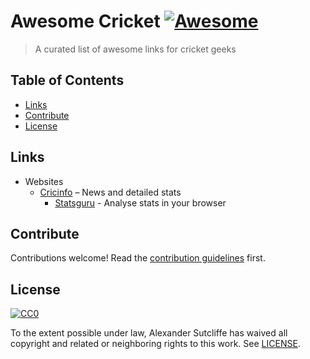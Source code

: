 # Awesome Cricket [![Awesome][awesome-badge]][awesome-link]

> A curated list of awesome links for cricket geeks

## Table of Contents

- [Links](#links)
- [Contribute](#contribute)
- [License](#license)

## Links

- Websites
    - [Cricinfo](https://www.espncricinfo.com/) – News and detailed stats
        - [Statsguru](https://stats.espncricinfo.com/ci/engine/stats/index.html) - Analyse stats in your browser

## Contribute

Contributions welcome! Read the [contribution guidelines](CONTRIBUTING.md) first.

## License

[![CC0][CC0-badge]][CC0-link]

To the extent possible under law, Alexander Sutcliffe has waived all copyright
and related or neighboring rights to this work. See [LICENSE](LICENSE).

[awesome-badge]: https://cdn.rawgit.com/sindresorhus/awesome/d7305f38d29fed78fa85652e3a63e154dd8e8829/media/badge.svg
[awesome-link]: https://github.com/sindresorhus/awesome
[CC0-badge]: http://mirrors.creativecommons.org/presskit/buttons/88x31/svg/cc-zero.svg
[CC0-link]: https://creativecommons.org/publicdomain/zero/1.0/
